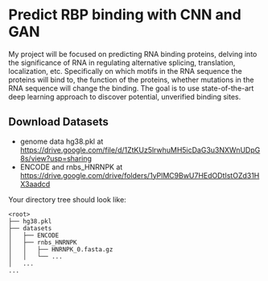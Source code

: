 # Predict RBP binding with CNN and GAN

My project will be focused on predicting RNA binding proteins, delving into the significance of RNA in regulating alternative splicing, translation, localization, etc. Specifically on which motifs in the RNA sequence the proteins will bind to, the function of the proteins, whether mutations in the RNA sequence will change the binding. The goal is to use state-of-the-art deep learning approach to discover potential, unverified binding sites. 

## Download Datasets
- genome data hg38.pkl at https://drive.google.com/file/d/1ZtKUz5lrwhuMH5icDaG3u3NXWnUDpG8s/view?usp=sharing
- ENCODE and rnbs_HNRNPK at https://drive.google.com/drive/folders/1yPlMC9BwU7HEdODtIstOZd31HX3aadcd

Your directory tree should look like:
```
<root>
├── hg38.pkl
├── datasets
│   ├── ENCODE
│   ├── rnbs_HNRNPK
│   │   ├── HNRNPK_0.fasta.gz
│   │   └── ...
│   ...
...
```
